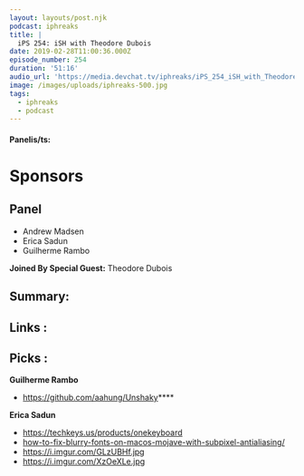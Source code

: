 ```yaml
---
layout: layouts/post.njk
podcast: iphreaks
title: |
  iPS 254: iSH with Theodore Dubois
date: 2019-02-28T11:00:36.000Z
episode_number: 254
duration: '51:16'
audio_url: 'https://media.devchat.tv/iphreaks/iPS_254_iSH_with_Theodore_Dubois.mp3'
image: /images/uploads/iphreaks-500.jpg
tags:
  - iphreaks
  - podcast
---
```

#### **Panelis/ts:**

# Sponsors



## Panel

* Andrew Madsen
* Erica Sadun
* Guilherme Rambo


**Joined By Special Guest:** Theodore Dubois

## Summary:



## **Links** :

## **Picks** :

**Guilherme Rambo**

* <https://github.com/aahung/Unshaky>****

**Erica Sadun**

* <https://techkeys.us/products/onekeyboard>
* [how-to-fix-blurry-fonts-on-macos-mojave-with-subpixel-antialiasing/](https://www.howtogeek.com/358596/how-to-fix-blurry-fonts-on-macos-mojave-with-subpixel-antialiasing/)
* <https://i.imgur.com/GLzUBHf.jpg>
* <https://i.imgur.com/XzOeXLe.jpg>

###

